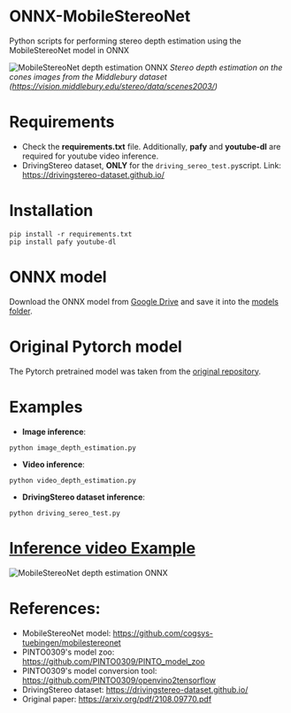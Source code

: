 # ONNX-MobileStereoNet
Python scripts for performing stereo depth estimation using the MobileStereoNet model in ONNX

![MobileStereoNet depth estimation ONNX](https://github.com/ibaiGorordo/ONNX-MobileStereoNet/blob/main/doc/img/out.jpg)
*Stereo depth estimation on the cones images from the Middlebury dataset (https://vision.middlebury.edu/stereo/data/scenes2003/)*

# Requirements

 * Check the **requirements.txt** file. Additionally, **pafy** and **youtube-dl** are required for youtube video inference.
 * DrivingStereo dataset, **ONLY** for the `driving_sereo_test.py`script. Link: https://drivingstereo-dataset.github.io/
 
# Installation
```
pip install -r requirements.txt
pip install pafy youtube-dl
```

# ONNX model
Download the ONNX model from [Google Drive](https://drive.google.com/file/d/1Dkyrg5Fu554gqxfclkHC6zJBCYrdzOO0/view?usp=sharing) and save it into the [models folder](https://github.com/ibaiGorordo/ONNX-MobileStereoNet/tree/main/models).

# Original Pytorch model
The Pytorch pretrained model was taken from the [original repository](https://github.com/cogsys-tuebingen/mobilestereonet).
 
# Examples

 * **Image inference**:
 
 ```
 python image_depth_estimation.py 
 ```
 
  * **Video inference**:
 
 ```
 python video_depth_estimation.py
 ```
 
 * **DrivingStereo dataset inference**:
 
 ```
 python driving_sereo_test.py
 ```
 
# [Inference video Example](https://youtu.be/AueQdkU70io) 
 ![MobileStereoNet depth estimation ONNX](https://github.com/ibaiGorordo/ONNX-MobileStereoNet/blob/main/doc/img/video_stereo_depth.gif)

# References:
* MobileStereoNet model: https://github.com/cogsys-tuebingen/mobilestereonet
* PINTO0309's model zoo: https://github.com/PINTO0309/PINTO_model_zoo
* PINTO0309's model conversion tool: https://github.com/PINTO0309/openvino2tensorflow
* DrivingStereo dataset: https://drivingstereo-dataset.github.io/
* Original paper: https://arxiv.org/pdf/2108.09770.pdf
 
